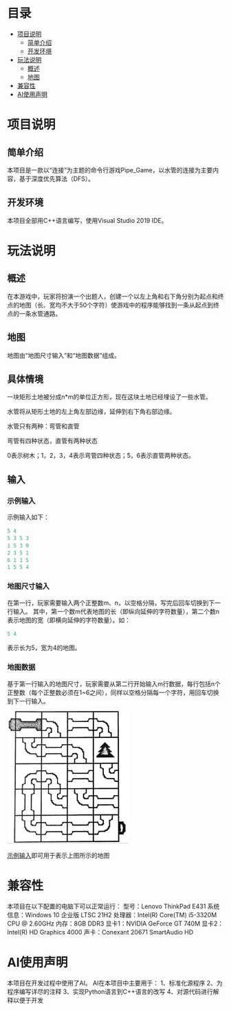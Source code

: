 # 目录

- [项目说明](#项目说明)
  - [简单介绍](#简单介绍)
  - [开发环境](#开发环境)
- [玩法说明](#玩法说明)  
  - [概述](#概述)
  - [地图](#地图)
- [兼容性](#兼容性)
- [AI使用声明](#AI使用声明)
# 项目说明

## 简单介绍

本项目是一款以“连接”为主题的命令行游戏Pipe_Game，以水管的连接为主要内容，基于深度优先算法（DFS）。
## 开发环境
本项目全部用C++语言编写，使用Visual Studio 2019 IDE。
# 玩法说明
## 概述
在本游戏中，玩家将扮演一个出题人，创建一个以左上角和右下角分别为起点和终点的地图（长、宽均不大于50个字符）使游戏中的程序能够找到一条从起点到终点的一条水管通路。
## 地图
地图由“地图尺寸输入”和“地图数据”组成。

## 具体情境

一块矩形土地被分成n*m的单位正方形，现在这块土地已经埋设了一些水管。

水管将从矩形土地的左上角左部边缘，延伸到右下角右部边缘。

水管只有两种：弯管和直管

弯管有四种状态，直管有两种状态

0表示树木；1，2，3，4表示弯管四种状态；5，6表示直管两种状态。

## 输入

### 示例输入

示例输入如下：

```C++
5 4
5 3 5 3
1 5 3 0
2 3 5 1
6 1 1 5
1 5 5 4
```

### 地图尺寸输入
在第一行，玩家需要输入两个正整数m、n，以空格分隔，写完后回车切换到下一行输入。
其中，第一个数m代表地图的长（即纵向延伸的字符数量），第二个数n表示地图的宽（即横向延伸的字符数量）。如：

```C++
5 4
```

表示长为5，宽为4的地图。

### 地图数据

基于第一行输入的地图尺寸，玩家需要从第二行开始输入m行数据，每行包括n个正整数（每个正整数必须在1~6之间），同样以空格分隔每一个字符，用回车切换到下一行输入。

<img src="https://github.com/xxncx/Pipe_Game/blob/main/resources/image.png" alt="image" style="zoom:30%;" />

[示例输入](#示例输入)即可用于表示上图所示的地图

# 兼容性
本项目在以下配置的电脑下可以正常运行：
型号：Lenovo ThinkPad E431
系统信息：Windows 10 企业版 LTSC 21H2
处理器：Intel(R) Core(TM) i5-3320M CPU @ 2.60GHz
内存：8GB DDR3
显卡1：NVIDIA GeForce GT 740M
显卡2：Intel(R) HD Graphics 4000
声卡：Conexant 20671 SmartAudio HD

# AI使用声明
本项目在开发过程中使用了AI。
AI在本项目中主要用于：
1、标准化源程序
2、为程序编写详尽的注释
3、实现Python语言到C++语言的改写
4、对源代码进行解释以便于开发